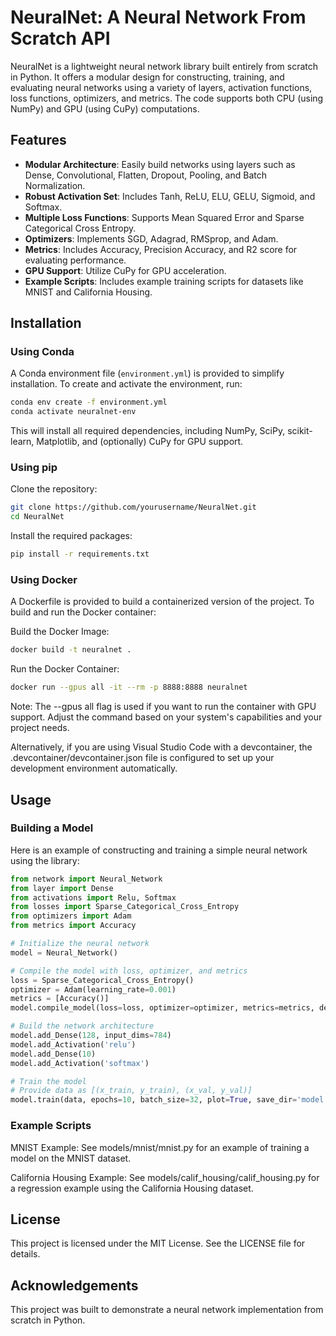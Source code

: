 # NeuralNet: A Neural Network From Scratch API

NeuralNet is a lightweight neural network library built entirely from scratch in Python. It offers a modular design for constructing, training, and evaluating neural networks using a variety of layers, activation functions, loss functions, optimizers, and metrics. The code supports both CPU (using NumPy) and GPU (using CuPy) computations.

## Features

- **Modular Architecture**: Easily build networks using layers such as Dense, Convolutional, Flatten, Dropout, Pooling, and Batch Normalization.
- **Robust Activation Set**: Includes Tanh, ReLU, ELU, GELU, Sigmoid, and Softmax.
- **Multiple Loss Functions**: Supports Mean Squared Error and Sparse Categorical Cross Entropy.
- **Optimizers**: Implements SGD, Adagrad, RMSprop, and Adam.
- **Metrics**: Includes Accuracy, Precision Accuracy, and R2 score for evaluating performance.
- **GPU Support**: Utilize CuPy for GPU acceleration.
- **Example Scripts**: Includes example training scripts for datasets like MNIST and California Housing.

## Installation

### Using Conda

A Conda environment file (`environment.yml`) is provided to simplify installation. To create and activate the environment, run:

```bash
conda env create -f environment.yml
conda activate neuralnet-env
```
This will install all required dependencies, including NumPy, SciPy, scikit-learn, Matplotlib, and (optionally) CuPy for GPU support.

### Using pip
Clone the repository:

```bash
git clone https://github.com/yourusername/NeuralNet.git
cd NeuralNet
```
Install the required packages:
```bash
pip install -r requirements.txt
```

### Using Docker
A Dockerfile is provided to build a containerized version of the project. To build and run the Docker container:

Build the Docker Image:

```bash
docker build -t neuralnet .
```
Run the Docker Container:
```bash
docker run --gpus all -it --rm -p 8888:8888 neuralnet
```
Note: The --gpus all flag is used if you want to run the container with GPU support. Adjust the command based on your system's capabilities and your project needs.

Alternatively, if you are using Visual Studio Code with a devcontainer, the .devcontainer/devcontainer.json file is configured to set up your development environment automatically.

## Usage
### Building a Model
Here is an example of constructing and training a simple neural network using the library:

```python
from network import Neural_Network
from layer import Dense
from activations import Relu, Softmax
from losses import Sparse_Categorical_Cross_Entropy
from optimizers import Adam
from metrics import Accuracy

# Initialize the neural network
model = Neural_Network()

# Compile the model with loss, optimizer, and metrics
loss = Sparse_Categorical_Cross_Entropy()
optimizer = Adam(learning_rate=0.001)
metrics = [Accuracy()]
model.compile_model(loss=loss, optimizer=optimizer, metrics=metrics, device='CPU')

# Build the network architecture
model.add_Dense(128, input_dims=784)
model.add_Activation('relu')
model.add_Dense(10)
model.add_Activation('softmax')

# Train the model
# Provide data as [(x_train, y_train), (x_val, y_val)]
model.train(data, epochs=10, batch_size=32, plot=True, save_dir='model.h5')
```

### Example Scripts
MNIST Example: See models/mnist/mnist.py for an example of training a model on the MNIST dataset.  

California Housing Example: See models/calif_housing/calif_housing.py for a regression example using the California Housing dataset.

## License
This project is licensed under the MIT License. See the LICENSE file for details.

## Acknowledgements
This project was built to demonstrate a neural network implementation from scratch in Python.
